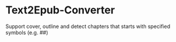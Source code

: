 # Text2Epub-Converter
Support cover, outline and detect chapters that starts with specified symbols (e.g. ##)
